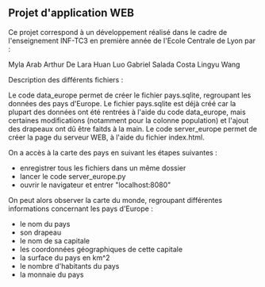 ## Projet d'application WEB

Ce projet correspond à un développement réalisé dans le cadre de l'enseignement INF-TC3 en première année de l'Ecole Centrale de Lyon par :

Myla Arab
Arthur De Lara
Huan Luo
Gabriel Salada Costa
Lingyu Wang


Description des différents fichiers :

Le code data_europe permet de créer le fichier pays.sqlite, regroupant les données des pays d'Europe. Le fichier pays.sqlite est déjà créé car la plupart des données ont été rentrées à l'aide du code data_europe, mais certaines modifications (notamment pour la colonne population) et l'ajout des drapeaux ont dû être faitds à la main.
Le code server_europe permet de créer la page du serveur WEB, à l'aide du fichier index.html. 


On a accès à la carte des pays en suivant les étapes suivantes :

  - enregistrer tous les fichiers dans un même dossier
  - lancer le code server_europe.py 
  - ouvrir le navigateur et entrer "localhost:8080"
 
 On peut alors observer la carte du monde, regroupant différentes informations concernant les pays d'Europe :
 
  - le nom du pays
  - son drapeau
  - le nom de sa capitale
  - les coordonnées géographiques de cette capitale
  - la surface du pays en km^2
  - le nombre d'habitants du pays
  - la monnaie du pays
  
  
 
